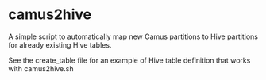 camus2hive
==========

A simple script to automatically map new Camus partitions to Hive partitions for already existing Hive tables.

See the create_table file for an example of Hive table definition that works with camus2hive.sh
